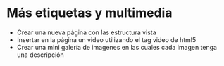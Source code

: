 # Más etiquetas y multimedia

* Crear una nueva página con las estructura vista
* Insertar en la página un video utilizando el tag video de html5
* Crear una mini galería de imagenes en las cuales cada imagen tenga una descripción



